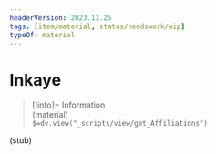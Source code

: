 ```yaml
---
headerVersion: 2023.11.25
tags: [item/material, status/needswork/wip]
typeOf: material
---
```

# Inkaye
>[!info]+ Information  
> (material)  
> `$=dv.view("_scripts/view/get_Affiliations")`

(stub)